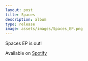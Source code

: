 ```yaml
---
layout: post
title: Spaces
description: album
type: release
image: assets/images/Spaces_EP.png
---
```

Spaces EP is out!

Available on [Spotify](https://open.spotify.com/album/0hAec40n1xZ13mdL3yMZLy?si=_fpmC6yfQmySYZcyQmo1hQ)